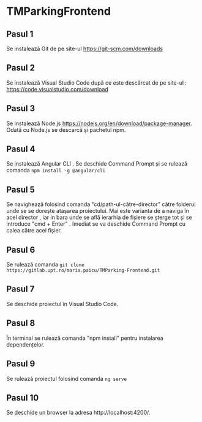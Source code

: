 # TMParkingFrontend

## Pasul 1

Se instalează Git de pe site-ul https://git-scm.com/downloads

## Pasul 2

Se instalează Visual Studio Code după ce este descărcat de pe site-ul : https://code.visualstudio.com/download

## Pasul 3

Se instalează Node.js https://nodejs.org/en/download/package-manager. Odată cu Node.js se descarcă și pachetul npm.

## Pasul 4

Se instalează Angular CLI . Se deschide Command Prompt și se rulează comanda `npm install -g @angular/cli`

## Pasul 5

Se navighează folosind comanda "cd/path-ul-către-director" către folderul unde se se dorește atașarea proiectului.
Mai este varianta de a naviga în acel director , iar in bara unde se află ierarhia de fișiere se șterge tot și
se introduce "cmd + Enter" . Imediat se va deschide Command Prompt cu calea către acel fișier.

## Pasul 6

Se rulează comanda `git clone https://gitlab.upt.ro/maria.paicu/TMParking-Frontend.git`

## Pasul 7

Se deschide proiectul în Visual Studio Code.

## Pasul 8

În terminal se rulează comanda "npm install" pentru instalarea dependențelor. 

## Pasul 9

Se rulează proiectul folosind comanda `ng serve`

## Pasul 10

Se deschide un browser la adresa http://localhost:4200/.

